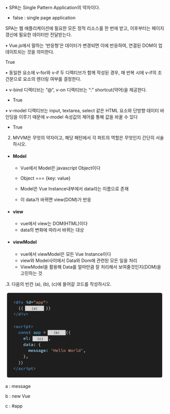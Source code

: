 • SPA는 Single Pattern Application의 약자이다. 

- false : single page application

 SPA는 웹 애플리케이션에 필요한 모든 정적 리소스를 한 번에 받고, 이후부터는 페이지 갱신에 필요한 데이터만 전달받는다. 

• Vue.js에서 말하는 ‘반응형’은 데이터가 변경되면 이에 반응하여, 연결된 DOM이 업데이트되는 것을 의미한다. 

True

• 동일한 요소에 v-for와 v-if 두 디렉티브가 함께 작성된 경우, 매 반복 시에 v-if의 조건문으로 요소의 렌더링 여부를 결정한다.

 • v-bind 디렉티브는 “@“, v-on 디렉티브는 “:” shortcut(약어)을 제공한다. 

- True

• v-model 디렉티브는 input, textarea, select 같은 HTML 요소와 단방향 데이터 바인딩을 이루기 때문에 v-model 속성값의 제어를 통해 값을 바꿀 수 있다

- True





2. MVVM은 무엇의 약자이고, 해당 패턴에서 각 파트의 역할은 무엇인지 간단히 서술하시오.

- #### Model

  - Vue에서 Model은 javascript Object이다

  - Object === {key: value}

  - Model은 Vue Instance내부에서 data라는 이름으로 존재

  - 이 data가 바뀌면 view(DOM)가 반응 

    

- #### view

  - vue에서 view는 DOM(HTML)이다
  - data의 변화에 따라서 바뀌는 대상



- #### viewModel

  - vue에서 viewModel은 모든 Vue Instance이다
  - view와 Model사이에서 Data와 Dom에 관련된 모든 일을 처리 
  - ViewModel을 활용해 Data를 얼마만큼 잘 처리해서 보여줄것인지(DOM)을 고민하는 것 



.3. 다음의 빈칸 (a), (b), (c)에 들어갈 코드를 작성하시오.

![image-20220510143916976](homework.assets/image-20220510143916976.png)

a : message

b : new Vue

c : #app